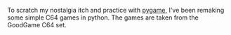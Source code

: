 To scratch my nostalgia itch and practice with [pygame](http://www.pygame.org), I've been remaking some simple C64 games in python. The games are taken from the GoodGame C64 set.
